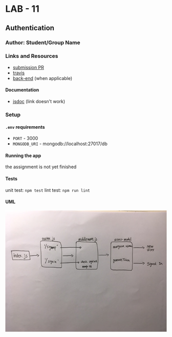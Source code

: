 # LAB - 11

## Authentication

### Author: Student/Group Name

### Links and Resources
* [submission PR](https://github.com/davidzheng-401d32/lab-11/pull/1)
* [travis](https://travis-ci.com/davidzheng-401d32/lab-11/builds/133948580)
* [back-end](https://davidzheng-lab-11.herokuapp.com/) (when applicable)

#### Documentation
* [jsdoc](https://davidzheng-lab-11.herokuapp.com/docs) (link doesn't work)



### Setup
#### `.env` requirements
* `PORT` - 3000
* `MONGODB_URI` - mongodb://localhost:27017/db

#### Running the app
the assignment is not yet finished 
  
#### Tests
unit test: `npm test`
lint test: `npm run lint`

#### UML
![lab-11](lab-11.JPG)
